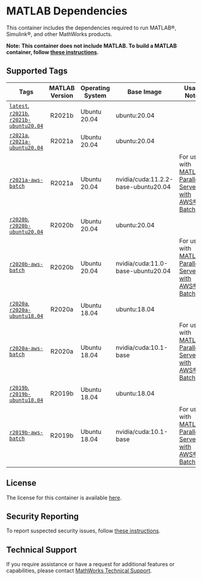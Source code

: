 # MATLAB Dependencies

This container includes the dependencies required to run MATLAB®, Simulink®, and other MathWorks products.

**Note: This container does not include MATLAB.  To build a MATLAB container, follow [these instructions](https://github.com/mathworks-ref-arch/matlab-dockerfile).**

## Supported Tags

| Tags         | MATLAB Version | Operating System | Base Image | Usage Notes |
| ------------ |:--------------:| ---------------- |----------- | ----------- |
|[`latest`, `r2021b`, `r2021b-ubuntu20.04`](https://github.com/mathworks-ref-arch/container-images/blob/master/matlab-deps/r2021b/ubuntu20.04/Dockerfile) | R2021b | Ubuntu 20.04 | ubuntu:20.04 | |
|[`r2021a`, `r2021a-ubuntu20.04`](https://github.com/mathworks-ref-arch/container-images/blob/master/matlab-deps/r2021a/ubuntu20.04/Dockerfile) | R2021a | Ubuntu 20.04 | ubuntu:20.04 | |
|[`r2021a-aws-batch`](https://github.com/mathworks-ref-arch/container-images/blob/master/matlab-deps/r2021a/aws-batch/Dockerfile) | R2021a | Ubuntu 20.04 | nvidia/cuda:11.2.2-base-ubuntu20.04 | For use with [MATLAB® Parallel Server™ with AWS® Batch](https://github.com/mathworks-ref-arch/matlab-parallel-server-with-aws-batch)|
|[`r2020b`, `r2020b-ubuntu20.04`](https://github.com/mathworks-ref-arch/container-images/blob/master/matlab-deps/r2020b/ubuntu20.04/Dockerfile) | R2020b | Ubuntu 20.04 | ubuntu:20.04 | |
|[`r2020b-aws-batch`](https://github.com/mathworks-ref-arch/container-images/blob/master/matlab-deps/r2020b/aws-batch/Dockerfile) | R2020b | Ubuntu 20.04 | nvidia/cuda:11.0-base-ubuntu20.04 | For use with [MATLAB® Parallel Server™ with AWS® Batch](https://github.com/mathworks-ref-arch/matlab-parallel-server-with-aws-batch)|
|[`r2020a`, `r2020a-ubuntu18.04`](https://github.com/mathworks-ref-arch/container-images/blob/master/matlab-deps/r2020a/ubuntu18.04/Dockerfile) | R2020a | Ubuntu 18.04 | ubuntu:18.04 | |
|[`r2020a-aws-batch`](https://github.com/mathworks-ref-arch/container-images/blob/master/matlab-deps/r2020a/aws-batch/Dockerfile) | R2020a | Ubuntu 18.04 | nvidia/cuda:10.1-base | For use with [MATLAB® Parallel Server™ with AWS® Batch](https://github.com/mathworks-ref-arch/matlab-parallel-server-with-aws-batch)|
|[`r2019b`, `r2019b-ubuntu18.04`](https://github.com/mathworks-ref-arch/container-images/blob/master/matlab-deps/r2019b/ubuntu18.04/Dockerfile) | R2019b | Ubuntu 18.04 | ubuntu:18.04 | |
|[`r2019b-aws-batch`](https://github.com/mathworks-ref-arch/container-images/blob/master/matlab-deps/r2019b/aws-batch/Dockerfile) | R2019b | Ubuntu 18.04 | nvidia/cuda:10.1-base | For use with [MATLAB® Parallel Server™ with AWS® Batch](https://github.com/mathworks-ref-arch/matlab-parallel-server-with-aws-batch)|

## License
The license for this container is available [here](https://github.com/mathworks-ref-arch/container-images/blob/master/LICENSE.md).

## Security Reporting
To report suspected security issues, follow [these instructions](https://github.com/mathworks-ref-arch/container-images/blob/master/SECURITY.md).

## Technical Support
If you require assistance or have a request for additional features or capabilities, please contact [MathWorks Technical Support](https://www.mathworks.com/support/contact_us.html).
